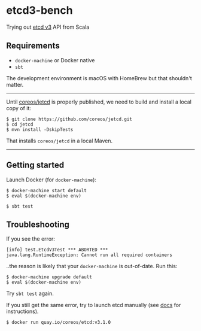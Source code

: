 # etcd3-bench

Trying out [etcd v3](https://coreos.com/etcd/docs/latest/) API from Scala

## Requirements

- `docker-machine` or Docker native
- `sbt`

The development environment is macOS with HomeBrew but that shouldn't matter.

---

<!-- tbd. Remove this once `coreos/jetcd` is properly published.

Follow this [issue](https://github.com/coreos/jetcd/issues/66) to see the publishing situation.
-->

Until [coreos/jetcd](https://github.com/coreos/jetcd) is properly published, we need to build and install a local copy of it:

```
$ git clone https://github.com/coreos/jetcd.git
$ cd jetcd
$ mvn install -DskipTests
```

That installs `coreos/jetcd` in a local Maven.

---

## Getting started

Launch Docker (for `docker-machine`):

```
$ docker-machine start default
$ eval $(docker-machine env)
```

<!-- tbd. how is it?
Launch Docker (for Docker native):

```
$ docker info     # tbd. is this correct?
```
-->

```
$ sbt test
```

## Troubleshooting

If you see the error:

```
[info] test.EtcdV3Test *** ABORTED ***
java.lang.RuntimeException: Cannot run all required containers
```

..the reason is likely that your `docker-machine` is out-of-date. Run this:

```
$ docker-machine upgrade default
$ eval $(docker-machine env)
```

Try `sbt test` again.

If you still get the same error, try to launch etcd manually (see [docs](docs/) for instructions).

```
$ docker run quay.io/coreos/etcd:v3.1.0
```
